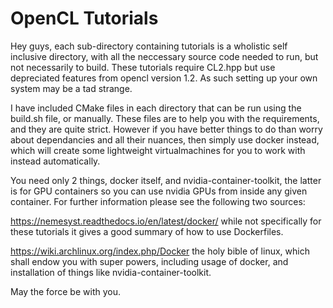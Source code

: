 # OpenCL Tutorials

Hey guys, each sub-directory containing tutorials is a wholistic self inclusive directory, with all the neccessary source code needed to run, but not necessarily to build. These tutorials require CL2.hpp but use depreciated features from opencl version 1.2. As such setting up your own system may be a tad strange.

I have included CMake files in each directory that can be run using the build.sh file, or manually. These files are to help you with the requirements, and they are quite strict. However if you have better things to do than worry about dependancies and all their nuances, then simply  use docker instead, which will create some lightweight virtualmachines for you to work with instead automatically.

You need only 2 things, docker itself, and nvidia-container-toolkit, the latter is for GPU containers so you can use nvidia GPUs from inside any given container. For further information please see the following two sources:

https://nemesyst.readthedocs.io/en/latest/docker/ while not specifically for these tutorials it gives a good summary of how to use Dockerfiles.

https://wiki.archlinux.org/index.php/Docker the holy bible of linux, which shall endow you with super powers, including usage of docker, and installation of things like nvidia-container-toolkit.

May the force be with you.
